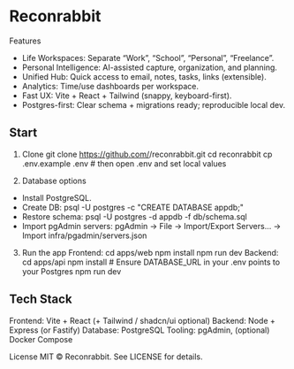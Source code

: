 # Reconrabbit

Features

- Life Workspaces: Separate “Work”, “School”, “Personal”, “Freelance”.
- Personal Intelligence: AI-assisted capture, organization, and planning.
- Unified Hub: Quick access to email, notes, tasks, links (extensible).
- Analytics: Time/use dashboards per workspace.
- Fast UX: Vite + React + Tailwind (snappy, keyboard-first).
- Postgres-first: Clear schema + migrations ready; reproducible local dev.

## Start
1. Clone
  git clone https://github.com/<you>/reconrabbit.git
  cd reconrabbit
  cp .env.example .env   # then open .env and set local values

2. Database options
  - Install PostgreSQL.
  - Create DB: psql -U postgres -c "CREATE DATABASE appdb;"
  - Restore schema: psql -U postgres -d appdb -f db/schema.sql
  - Import pgAdmin servers: pgAdmin → File → Import/Export Servers… → Import infra/pgadmin/servers.json

3. Run the app
   Frontend:
       cd apps/web
       npm install
       npm run dev
  Backend:
        cd apps/api
        npm install
        # Ensure DATABASE_URL in your .env points to your Postgres
        npm run dev

## Tech Stack
  Frontend: Vite + React (+ Tailwind / shadcn/ui optional)
  Backend: Node + Express (or Fastify)
  Database: PostgreSQL
  Tooling: pgAdmin, (optional) Docker Compose

License
MIT © Reconrabbit. See LICENSE for details.
